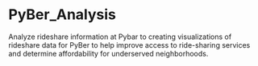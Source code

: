 # PyBer_Analysis
Analyze rideshare information at Pybar to creating visualizations of rideshare data for PyBer to help improve access to ride-sharing services and determine affordability for underserved neighborhoods.
